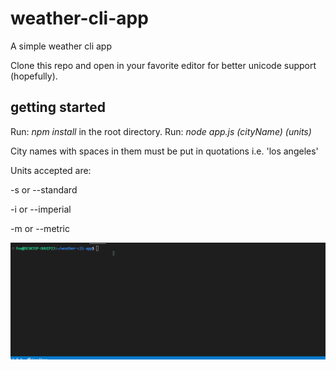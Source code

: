 # weather-cli-app
A simple weather cli app

Clone this repo and open in your favorite editor for better unicode support (hopefully).

## getting started

Run: *npm install* in the root directory.
Run: *node app.js (cityName) (units)*

City names with spaces in them must be put in quotations i.e. 'los angeles'

Units accepted are:
  
-s or --standard
  
-i or --imperial
  
-m or --metric

![](https://github.com/l4lilul3lo/weather-cli-app/blob/main/weather-cli.gif)
